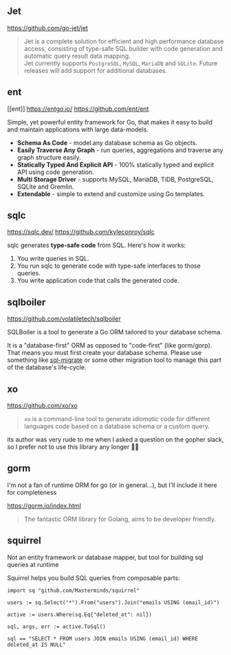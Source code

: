 ## Jet

https://github.com/go-jet/jet

> Jet is a complete solution for efficient and high performance database access, consisting of type-safe SQL builder with code generation and automatic query result data mapping.  
Jet currently supports `PostgreSQL`, `MySQL`, `MariaDB` and `SQLite`. Future releases will add support for additional databases.

## ent

[[ent]]
https://entgo.io/
https://github.com/ent/ent

Simple, yet powerful entity framework for Go, that makes it easy to build and maintain applications with large data-models.

-   **Schema As Code** - model any database schema as Go objects.
-   **Easily Traverse Any Graph** - run queries, aggregations and traverse any graph structure easily.
-   **Statically Typed And Explicit API** - 100% statically typed and explicit API using code generation.
-   **Multi Storage Driver** - supports MySQL, MariaDB, TiDB, PostgreSQL, SQLite and Gremlin.
-   **Extendable** - simple to extend and customize using Go templates.

## sqlc

https://sqlc.dev/
https://github.com/kyleconroy/sqlc

sqlc generates **type-safe code** from SQL. Here's how it works:

1.  You write queries in SQL.
2.  You run sqlc to generate code with type-safe interfaces to those queries.
3.  You write application code that calls the generated code.

## sqlboiler

https://github.com/volatiletech/sqlboiler

SQLBoiler is a tool to generate a Go ORM tailored to your database schema.

It is a "database-first" ORM as opposed to "code-first" (like gorm/gorp). That means you must first create your database schema. Please use something like [sql-migrate](https://github.com/rubenv/sql-migrate) or some other migration tool to manage this part of the database's life-cycle.

## xo
https://github.com/xo/xo

> `xo` is a command-line tool to generate _idiomatic_ code for different languages code based on a database schema or a custom query.

its author was very rude to me when I asked a question on the gopher slack, so I prefer not to use this library any longer 🤷‍♂️

## gorm

I'm not a fan of runtime ORM for go (or in general...), but I'll include it here for completeness

https://gorm.io/index.html

> The fantastic ORM library for Golang, aims to be developer friendly.

## squirrel

Not an entity framework or database mapper, but tool for building sql queries at runtime

Squirrel helps you build SQL queries from composable parts:

```
import sq "github.com/Masterminds/squirrel"

users := sq.Select("*").From("users").Join("emails USING (email_id)")

active := users.Where(sq.Eq{"deleted_at": nil})

sql, args, err := active.ToSql()

sql == "SELECT * FROM users JOIN emails USING (email_id) WHERE deleted_at IS NULL"
```